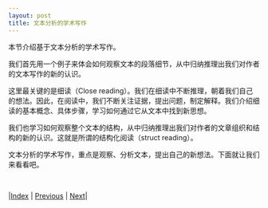 ```yaml
---
layout: post
title: 文本分析的学术写作
---
```


本节介绍基于文本分析的学术写作。

我们首先用一个例子来体会如何观察文本的段落细节，从中归纳推理出我们对作者的文本写作的新的认识。

这里最关键的是细读（Close reading）。我们在细读中不断推理，朝着我们自己的想法。因此，在阅读中，我们不断关注证据，提出问题，制定解释。我们介绍细读的基本概念、具体步骤，学习如何通过它从文本中找到新思想。

我们也学习如何观察整个文本的结构，从中归纳推理出我们对作者的文章组织和结构的新的认识。这就是所谓的结构化阅读（struct reading）。

文本分析的学术写作，重点是观察、分析文本，提出自己的新想法。下面就让我们来看看吧。

<br/>

|[Index](../../) | [Previous](0-0-intro) | [Next](1-2-inductive)|
